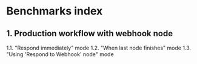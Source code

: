 # Benchmarks index

## 1. Production workflow with webhook node

1.1. "Respond immediately" mode
1.2. "When last node finishes" mode
1.3. "Using 'Respond to Webhook' node" mode
